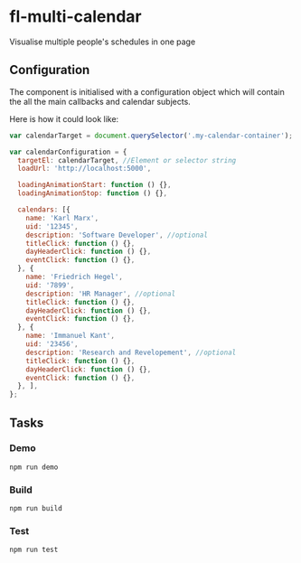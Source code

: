 # fl-multi-calendar

Visualise multiple people's schedules in one page


## Configuration
The component is initialised with a configuration object which will contain the
all the main callbacks and calendar subjects.

Here is how it could look like:
``` javascript
var calendarTarget = document.querySelector('.my-calendar-container');

var calendarConfiguration = {
  targetEl: calendarTarget, //Element or selector string
  loadUrl: 'http://localhost:5000',

  loadingAnimationStart: function () {},
  loadingAnimationStop: function () {},

  calendars: [{
    name: 'Karl Marx',
    uid: '12345',
    description: 'Software Developer', //optional
    titleClick: function () {},
    dayHeaderClick: function () {},
    eventClick: function () {},
  }, {
    name: 'Friedrich Hegel',
    uid: '7899',
    description: 'HR Manager', //optional
    titleClick: function () {},
    dayHeaderClick: function () {},
    eventClick: function () {},
  }, {
    name: 'Immanuel Kant',
    uid: '23456',
    description: 'Research and Revelopement', //optional
    titleClick: function () {},
    dayHeaderClick: function () {},
    eventClick: function () {},
  }, ],
};

```

## Tasks

### Demo
```
npm run demo
```

### Build

```
npm run build
```

### Test
```
npm run test
```
